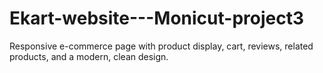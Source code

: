 # Ekart-website---Monicut-project3
Responsive e-commerce page with product display, cart, reviews, related products, and a modern, clean design.
